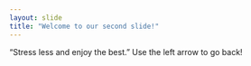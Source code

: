 ```yaml
---
layout: slide
title: "Welcome to our second slide!"
---
```

“Stress less and enjoy the best.”
Use the left arrow to go back!
